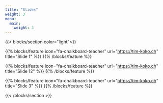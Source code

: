 ```yaml
---
title: "Slides"
weight: 3
menu:
  main:
    weight: 3
---
```


{{< blocks/section color="light">}}

{{% blocks/feature icon="fa-chalkboard-teacher" url="https://tim-koko.ch" title="Slide 1" %}}
{{% /blocks/feature %}}

{{% blocks/feature icon="fa-chalkboard-teacher" url="https://tim-koko.ch" title="Slide 12" %}}
{{% /blocks/feature %}}

{{% blocks/feature icon="fa-chalkboard-teacher" url="https://tim-koko.ch" title="Slide 3" %}}
{{% /blocks/feature %}}

{{< /blocks/section >}}
